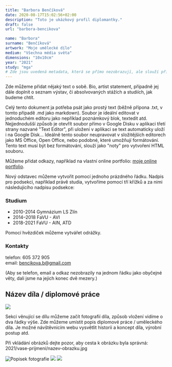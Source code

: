 ```yaml
---
title: "Barbora Benčíková"
date: 2020-08-17T15:02:56+02:00
description: "Toto je ukázkový profil diplomantky."
draft: false
url: "barbora-bencikova"

name: "Barbora"
surname: "Benčíková"
artwork: "Moje umělecké dílo"
medium: "Všechna média světa"
dimensions: "10x10cm"
year: "2021"
study: "mga"
# Zde jsou uvedená metadata, která se přímo nezobrazují, ale slouží při generování webu - tagů pro Facebook a Twitter, atd.
---
```


Zde můžeme přidat nějaký text o sobě.
Bio, artist statement, případně jej dále doplnit o seznam výstav, či absolvovaných stážích a studiích, jak budeme chtít.

Celý tento dokument ja potřeba psát jako prostý text (běžně přípona .txt, v tomto případě .md jako markdown).
Soubor je ideální editovat v jednoduchém editoru jako nepříklad poznámkový blok, textedit atd.
Nejjednodušší způsob je otevřít soubor přímo v Google Disku v aplikaci třetí strany nazvané "Text Editor", při uložení v aplikaci se text automaticky uloží i na Google Disk...
Ideálně tento soubor neupravovat v složitějších editorech jako MS Office, Open Office, nebo podobné, které umožňují formátování.
Tento text musí být bez formátování, slouží jako "noty" pro vytvoření HTML souboru.

Můžeme přidat odkazy, například na vlastní online portfolio: [moje online portfolio](http://hernimedia.ffa.vutbr.cz/studentstvo/marek-andrysek/).

Nový odstavec můžeme vytvořit pomocí jednoho prázdného řádku.
Nadpis pro podsekci, například právě studia, vytvoříme pomocí tří křížků a za nimi následujícího nadpisu podsekce:

### Studium
* 2010-2014 Gymnázium LS Zlín
* 2014–2018 FaVU - AVI
* 2018-2021 FaVU - AIN, ATD

Pomocí hvězdiček můžeme vytvářet odrážky.

### Kontakty

telefon: 605 372 905  
email: bencikova.b@gmail.com  

(Aby se telefon, email a odkaz nezobrazily na jednom řádku jako obyčejné věty, dali jsme na jejich konec dvě mezery.)

## Název díla / diplomové práce

![](/2021/bencikova/stena.jpg)

Sekci věnující se dílu můžeme začít fotografií díla, způsob vložení vidíme o dva řádky výše.
Zde můžeme umístit popis diplomové práce / uměleckého díla.
Je možné návštěvnicím webu vysvětlit historii a koncept díla, výrobní postup atd.

Při vkládání obrázků dejte pozor, aby cesta k obrázku byla správná:  
2021/vase-prijmeni/nazev-obrazku.jpg

![Popisek fotografie](/2021/prijmeni/2.jpg)
![](/2021/prijmeni/3.jpg)
![](/2021/prijmeni/4.jpg)
